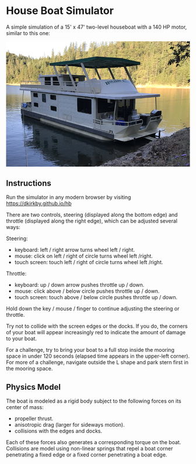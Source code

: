 # House Boat Simulator

A simple simulation of a 15' x 47' two-level houseboat with a 140 HP motor, similar to this one:

![House Boat Photo](https://raw.githubusercontent.com/dkirkby/hb/master/houseboat.png)

## Instructions

Run the simulator in any modern browser by visiting https://dkirkby.github.io/hb

There are two controls, steering (displayed along the bottom edge) and throttle (displayed along the right edge), which can be adjusted several ways:

Steering:
 - keyboard: left / right arrow turns wheel left / right.
 - mouse: click on left / right of circle turns wheel left /right.
 - touch screen: touch left / right of circle turns wheel left /right.

Throttle:
 - keyboard: up / down arrow pushes throttle up / down.
 - mouse: click above / below circle pushes throttle up / down.
 - touch screen: touch above / below circle pushes throttle up / down.

Hold down the key / mouse / finger to continue adjusting the steering or throttle.

Try not to collide with the screen edges or the docks.  If you do, the corners of your boat will appear increasingly red to indicate the amount of damage to your boat.

For a challenge, try to bring your boat to a full stop inside the mooring space in under 120 seconds (elapsed time appears in the upper-left corner).  For more of a challenge, navigate outside the L shape and park stern first in the mooring space.

## Physics Model

The boat is modeled as a rigid body subject to the following forces on its center of mass:
 - propeller thrust.
 - anisotropic drag (larger for sideways motion).
 - collisions with the edges and docks.

Each of these forces also generates a corresponding torque on the boat.  Collisions are model using non-linear springs that repel a boat corner penetrating a fixed edge or a fixed corner penetrating a boat edge.
